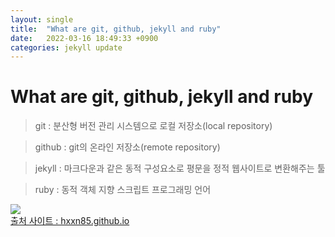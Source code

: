 ```yaml
---
layout: single
title:  "What are git, github, jekyll and ruby"
date:   2022-03-16 18:49:33 +0900
categories: jekyll update
---
```


What are git, github, jekyll and ruby
===========

>git : 분산형 버전 관리 시스템으로 로컬 저장소(local repository)   

>github : git의 온라인 저장소(remote repository)  

>jekyll : 마크다운과 같은 동적 구성요소로 평문을 정적 웹사이트로 변환해주는 툴 

>ruby :   동적 객체 지향 스크립트 프로그래밍 언어  
 
  
![](https://raw.githubusercontent.com/hxxn85/hxxn85.github.io/master/assets/img/overview.png)  
[출처 사이트 : hxxn85.github.io](https://hxxn85.github.io/)

